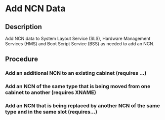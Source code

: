 # Add NCN Data

## Description

Add NCN data to System Layout Service (SLS), Hardware Management Services (HMS) and Boot Script Service (BSS) as needed to add an NCN.

## Procedure

### Add an additional NCN to an existing cabinet (requires ...)

### Add an NCN of the same type that is being moved from one cabinet to another (requires XNAME)

### Add an NCN that is being replaced by another NCN of the same type and in the same slot (requires...)
